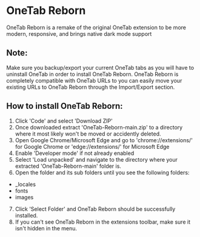 # OneTab Reborn
OneTab Reborn is a remake of the original OneTab extension to be more modern, responsive, and brings native dark mode support

## Note:
Make sure you backup/export your current OneTab tabs as you will have to uninstall OneTab in order to install OneTab Reborn. OneTab Reborn is completely compatible with OneTab URLs to you can easily move your existing URLs to OneTab Reborn through the Import/Export section.

## How to install OneTab Reborn:
1. Click 'Code' and select 'Download ZIP'
2. Once downloaded extract 'OneTab-Reborn-main.zip' to a directory where it most likely won't be moved or accidently deleted.
3. Open Google Chrome/Microsoft Edge and go to 'chrome://extensions/' for Google Chrome or 'edge://extensions/' for Microsoft Edge
4. Enable 'Developer mode' if not already enabled
5. Select 'Load unpacked' and navigate to the directory where your extracted 'OneTab-Reborn-main' folder is.
6. Open the folder and its sub folders until you see the following folders:
- _locales
- fonts
- images
7. Click 'Select Folder' and OneTab Reborn should be successfully installed.
8. If you can't see OneTab Reborn in the extensions toolbar, make sure it isn't hidden in the menu.
